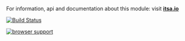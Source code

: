 For information, api and documentation about this module: visit <b><a href="http://itsa.io">itsa.io</a></b>

[![Build Status](https://travis-ci.org/itsa/node-win.svg?branch=master)](https://travis-ci.org/itsa/node-win)

[![browser support](https://ci.testling.com/itsa/node-win.png)](https://ci.testling.com/itsa/node-win)